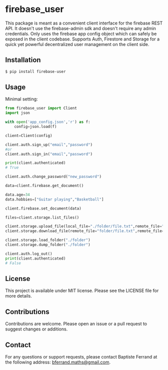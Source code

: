 
# firebase_user

This package is meant as a convenient client interface for the firebase REST API.
It doesn't use the firebase-admin sdk and doesn't require any admin credentials.
Only uses the firebase app config object which can safely be exposed in the client codebase.
Supports Auth, Firestore and Storage for a quick yet powerful decentralized user management on the client side.


## Installation

```bash
$ pip install firebase-user
```

## Usage

Minimal setting:

```python
from firebase_user import Client
import json

with open('app_config.json','r') as f:
    config=json.load(f)

client=Client(config)

client.auth.sign_up("email","password")
#or
client.auth.sign_in("email","password")

print(client.authenticated)
# True

client.auth.change_password("new_password")

data=client.firebase.get_document()

data.age=34
data.hobbies=["Guitar playing","Basketball"]

client.firebase.set_document(data)

files=client.storage.list_files()

client.storage.upload_file(local_file="./folder/file.txt",remote_file="folder/file.txt")
client.storage.download_file(remote_file="folder/file.txt",remote_file="./folder/file.txt")

client.storage.load_folder("./folder")
client.storage.dump_folder("./folder")

client.auth.log_out()
print(client.authenticated)
# False

```

## License

This project is available under MIT license. Please see the LICENSE file for more details.

## Contributions

Contributions are welcome. Please open an issue or a pull request to suggest changes or additions.

## Contact

For any questions or support requests, please contact Baptiste Ferrand at the following address: bferrand.maths@gmail.com.
